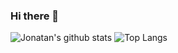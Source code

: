 ### Hi there 👋

<!--
**jehernandezr/jehernandezr** is a ✨ _special_ ✨ repository because its `README.md` (this file) appears on your GitHub profile.

Here are some ideas to get you started:

- 🔭 I’m currently working on ...
- 🌱 I’m currently learning ...
- 👯 I’m looking to collaborate on ...
- 🤔 I’m looking for help with ...
- 💬 Ask me about ...
- 📫 How to reach me: ...
- 😄 Pronouns: ...
- ⚡ Fun fact: ...
-->

![Jonatan's github stats](https://github-readme-stats.vercel.app/api?username=jehernandezr&count_private=true&include_all_commits=true)
![Top Langs](https://github-readme-stats.vercel.app/api/top-langs/?username=jehernandezr&layout=compact&include_all_commits=true)
